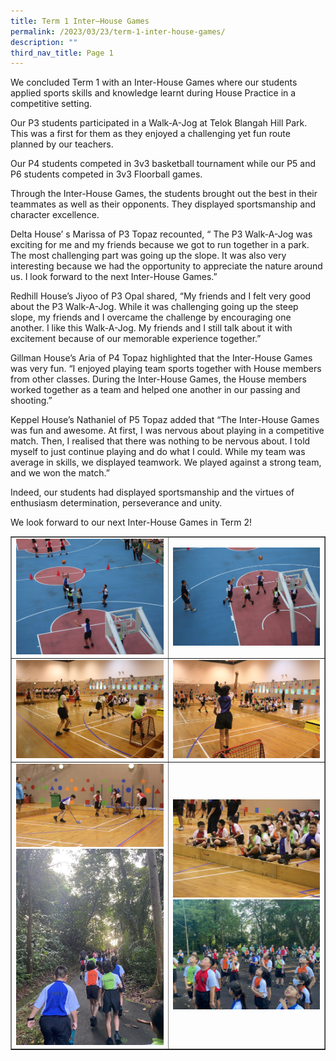 ```yaml
---
title: Term 1 Inter–House Games
permalink: /2023/03/23/term-1-inter-house-games/
description: ""
third_nav_title: Page 1
---
```

<p>We concluded Term 1 with an Inter-House Games where our students applied sports skills and knowledge learnt during House Practice in a competitive setting.</p>
<p>Our P3 students participated in a Walk-A-Jog at Telok Blangah Hill Park. This was a first for them as they enjoyed a challenging yet fun route planned by our teachers.</p>
<p>Our P4 students competed in 3v3 basketball tournament while our P5 and P6 students competed in 3v3 Floorball games.</p>
<p>Through the Inter-House Games, the students brought out the best in their teammates as well as their opponents. They displayed sportsmanship and character excellence.</p>
<p>Delta House’ s Marissa of P3 Topaz recounted, “ The P3 Walk-A-Jog was exciting for me and my friends because we got to run together in a park. The most challenging part was going up the slope. It was also very interesting because we had the opportunity to appreciate the nature around us. I look forward to the next Inter-House Games.”</p>
<p>Redhill House’s Jiyoo of P3 Opal shared, “My friends and I felt very good about the P3 Walk-A-Jog. While it was challenging going up the steep slope, my friends and I overcame the challenge by encouraging one another. I like this Walk-A-Jog. My friends and I still talk about it with excitement because of our memorable experience together.”</p>
<p>Gillman House’s Aria of P4 Topaz highlighted that the Inter-House Games was very fun. “I enjoyed playing team sports together with House members from other classes. During the Inter-House Games, the House members worked together as a team and helped one another in our passing and shooting.”</p>
<p>Keppel House’s Nathaniel of P5 Topaz added that “The Inter-House Games was fun and awesome. At first, I was nervous about playing in a competitive match. Then, I realised that there was nothing to be nervous about. I told myself to just continue playing and do what I could. While my team was average in skills, we displayed teamwork. We played against a strong team, and we won the match.”</p>
<p>Indeed, our students had displayed sportsmanship and the virtues of enthusiasm determination, perseverance and unity.</p>
<p>We look forward to our next Inter-House Games in Term 2!</p>
<table border="1" style="border-collapse: collapse; width: 100%;">
<tbody>
<tr>
<td style="width: 50%;"><img src="/images/inter1a.jpg"></td>
<td style="width: 50%;"><img src="/images/inter1b.jpg"></td>
</tr>
<tr>
<td style="width: 50%;"><img src="/images/inter1c.jpg"></td>
<td style="width: 50%;"><img src="/images/inter1d.jpg"></td>
</tr>
<tr>
<td style="width: 50%;"><img src="/images/inter1e.jpg"><br><img src="/images/inter1g.jpeg"></td>
<td style="width: 50%;"><img src="/images/inter1f.jpg"><br><img src="/images/inter1h.jpeg"></td>
</tr>
</tbody>
</table>